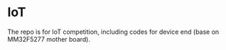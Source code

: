 # IoT
The repo is for IoT competition, including codes for device end (base on MM32F5277 mother board).
